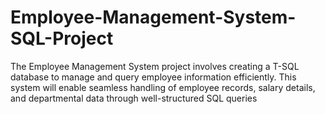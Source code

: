 # Employee-Management-System-SQL-Project
The Employee Management System project involves creating a T-SQL database to manage and query employee information efficiently. This system will enable seamless handling of employee records, salary details, and departmental data through well-structured SQL queries
